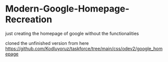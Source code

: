 # Modern-Google-Homepage-Recreation
just creating the homepage of google without the functionalities

cloned the unfinished version from here
https://github.com/Kodluyoruz/taskforce/tree/main/css/odev2/google_homepage
